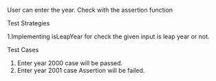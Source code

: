 User can enter the year. Check with the assertion function

Test Strategies

1.Implementing isLeapYear for check the given input is leap year or not.

Test Cases

1. Enter year 2000 case will be passed. 
2. Enter year 2001 case Assertion will be failed. 
 